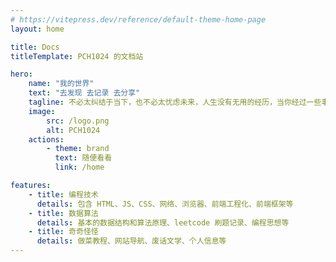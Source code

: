 ```yaml
---
# https://vitepress.dev/reference/default-theme-home-page
layout: home

title: Docs
titleTemplate: PCH1024 的文档站

hero:
    name: "我的世界"
    text: "去发现 去记录 去分享"
    tagline: 不必太纠结于当下，也不必太忧虑未来，人生没有无用的经历，当你经过一些事情之后，眼前的风景已经和从前不一样了。
    image:
        src: /logo.png
        alt: PCH1024
    actions:
        - theme: brand
          text: 随便看看
          link: /home

features:
    - title: 编程技术
      details: 包含 HTML、JS、CSS、网络、浏览器、前端工程化、前端框架等
    - title: 数据算法
      details: 基本的数据结构和算法原理、leetcode 刷题记录、编程思想等
    - title: 奇奇怪怪
      details: 做菜教程、网站导航、废话文学、个人信息等
---
```

